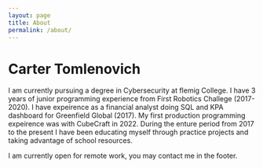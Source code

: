 ```yaml
---
layout: page
title: About
permalink: /about/
---
```


# Carter Tomlenovich

I am currently pursuing a degree in Cybersecurity at flemig College. I have 3 years of junior programming experience from First Robotics Challege (2017-2020). I have expeirence as a financial analyst doing SQL and KPA dashboard for Greenfield Global (2017). My first production programming expeirence was with CubeCraft in 2022. During the enture period from 2017 to the present I have been educating myself through practice projects and taking advantage of school resources. 

I am currently open for remote work, you may contact me in the footer.




